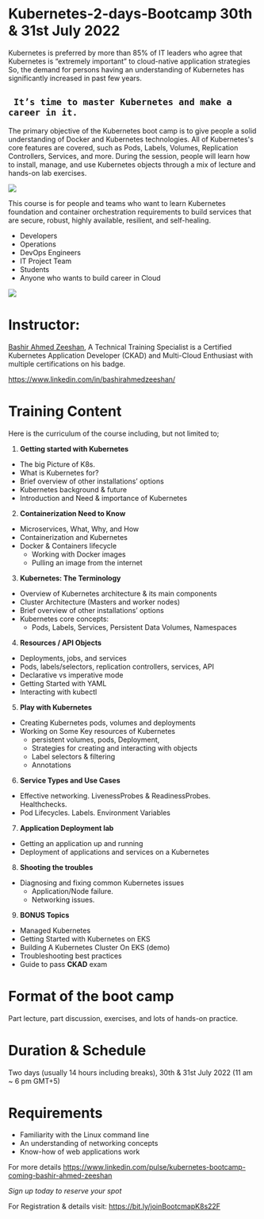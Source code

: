 # Kubernetes-2-days-Bootcamp 30th & 31st July 2022

Kubernetes is preferred by more than 85% of IT leaders who agree that Kubernetes is “extremely important” to cloud-native application strategies
So, the demand for persons having an understanding of Kubernetes has significantly increased in past few years.


## ` It’s time to master Kubernetes and make a career in it.`



The primary objective of the Kubernetes boot camp is to give people a solid understanding of Docker and Kubernetes technologies. All of Kubernetes's core features are covered, such as Pods, Labels, Volumes, Replication Controllers, Services, and more. During the session, people will learn how to install, manage, and use Kubernetes objects through a mix of lecture and hands-on lab exercises.

![](Aspose.Words.37c1d8d0-7572-457c-b161-154d469dea7f.001.png)

This course is for people and teams who want to learn Kubernetes foundation and container orchestration requirements to build services that are secure, robust, highly available, resilient, and self-healing.

- Developers 
- Operations 
- DevOps Engineers
- IT Project Team
- Students 
- Anyone who wants to build career in Cloud 

![](Aspose.Words.37c1d8d0-7572-457c-b161-154d469dea7f.002.png)

# Instructor:
[Bashir Ahmed Zeeshan](https://www.linkedin.com/in/bashirahmedzeeshan/), A Technical Training Specialist is a Certified Kubernetes Application Developer (CKAD) and Multi-Cloud Enthusiast with multiple certifications on his badge.

<https://www.linkedin.com/in/bashirahmedzeeshan/>

# Training Content
Here is the curriculum of the course including, but not limited to;

1. **Getting started with Kubernetes**
- The big Picture of K8s.
- What is Kubernetes for?
- Brief overview of other installations’ options
- Kubernetes background & future
- Introduction and Need & importance of Kubernetes

2. **Containerization Need to Know**
- Microservices, What, Why, and How
- Containerization and Kubernetes 
- Docker & Containers lifecycle
  - Working with Docker images
  - Pulling an image from the internet

3. **Kubernetes: The Terminology**
- Overview of Kubernetes architecture & its main components
- Cluster Architecture (Masters and worker nodes)
- Brief overview of other installations’ options
- Kubernetes core concepts: 
  - Pods, Labels, Services, Persistent Data Volumes, Namespaces

4. **Resources / API Objects**
- Deployments, jobs, and services
- Pods, labels/selectors, replication controllers, services, API
- Declarative vs imperative mode
- Getting Started with YAML
- Interacting with kubectl

5. **Play with Kubernetes**
- Creating Kubernetes pods, volumes and deployments
- Working on Some Key resources of Kubernetes 
  - persistent volumes, pods, Deployment, 
  - Strategies for creating and interacting with objects
  - Label selectors & filtering
  - Annotations

6. **Service Types and Use Cases**
- Effective networking. LivenessProbes & ReadinessProbes. Healthchecks.
- Pod Lifecycles. Labels. Environment Variables

7. **Application Deployment lab**  
- Getting an application up and running
- Deployment of applications and services on a Kubernetes 

8. **Shooting the troubles**
- Diagnosing and fixing common Kubernetes issues
  - Application/Node failure.
  - Networking issues.

9. **BONUS Topics**
- Managed Kubernetes 
- Getting Started with Kubernetes on EKS
- Building A Kubernetes Cluster On EKS (demo)
- Troubleshooting best practices
- Guide to pass **CKAD** exam


# Format of the boot camp
Part lecture, part discussion, exercises, and lots of hands-on practice.

# Duration & Schedule
Two days (usually 14 hours including breaks), 30th & 31st July 2022 (11 am ~ 6 pm GMT+5)

# Requirements
- Familiarity with the Linux command line
- An understanding of networking concepts
- Know-how of web applications work

For more details
https://www.linkedin.com/pulse/kubernetes-bootcamp-coming-bashir-ahmed-zeeshan


*Sign up today to reserve your spot*

For Registration & details visit:  https://bit.ly/joinBootcmapK8s22F

